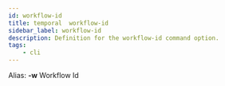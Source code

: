 ```yaml
---
id: workflow-id
title: temporal  workflow-id
sidebar_label: workflow-id
description: Definition for the workflow-id command option.
tags:
	- cli
---
```


Alias: **-w**
Workflow Id
